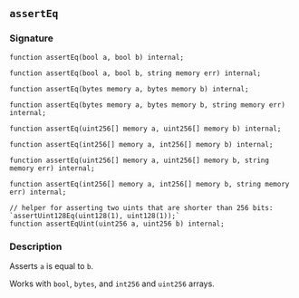 ## `assertEq`

### Signature

```solidity
function assertEq(bool a, bool b) internal;
```

```solidity
function assertEq(bool a, bool b, string memory err) internal;
```

```solidity
function assertEq(bytes memory a, bytes memory b) internal;
```

```solidity
function assertEq(bytes memory a, bytes memory b, string memory err) internal;
```

```solidity
function assertEq(uint256[] memory a, uint256[] memory b) internal;
```

```solidity
function assertEq(int256[] memory a, int256[] memory b) internal;
```

```solidity
function assertEq(uint256[] memory a, uint256[] memory b, string memory err) internal;
```

```solidity
function assertEq(int256[] memory a, int256[] memory b, string memory err) internal;
```

```solidity
// helper for asserting two uints that are shorter than 256 bits: `assertUint128Eq(uint128(1), uint128(1));`
function assertEqUint(uint256 a, uint256 b) internal;
```

### Description

Asserts `a` is equal to `b`.

Works with `bool`, `bytes`, and `int256` and `uint256` arrays.